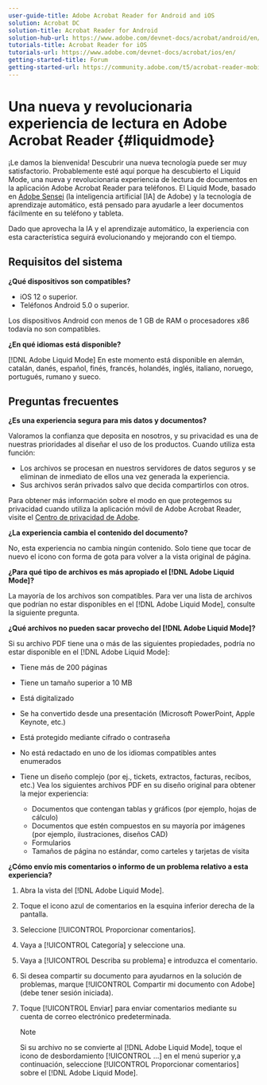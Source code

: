 ```yaml
---
user-guide-title: Adobe Acrobat Reader for Android and iOS
solution: Acrobat DC
solution-title: Acrobat Reader for Android
solution-hub-url: https://www.adobe.com/devnet-docs/acrobat/android/en/
tutorials-title: Acrobat Reader for iOS
tutorials-url: https://www.adobe.com/devnet-docs/acrobat/ios/en/
getting-started-title: Forum
getting-started-url: https://community.adobe.com/t5/acrobat-reader-mobile/bd-p/acrobat-reader-mobile?page=1&sort=latest_replies&filter=all
---
```


# Una nueva y revolucionaria experiencia de lectura en Adobe Acrobat Reader {#liquidmode}

¡Le damos la bienvenida! Descubrir una nueva tecnología puede ser muy satisfactorio. Probablemente esté aquí porque ha descubierto el Liquid Mode, una nueva y revolucionaria experiencia de lectura de documentos en la aplicación Adobe Acrobat Reader para teléfonos. El Liquid Mode, basado en [Adobe Sensei](https://www.adobe.com/es/sensei.html) (la inteligencia artificial [IA] de Adobe) y la tecnología de aprendizaje automático, está pensado para ayudarle a leer documentos fácilmente en su teléfono y tableta.

Dado que aprovecha la IA y el aprendizaje automático, la experiencia con esta característica seguirá evolucionando y mejorando con el tiempo.

## Requisitos del sistema

**¿Qué dispositivos son compatibles?**

* iOS 12 o superior.
* Teléfonos Android 5.0 o superior. 

Los dispositivos Android con menos de 1 GB de RAM o procesadores x86 todavía no son compatibles.

**¿En qué idiomas está disponible?**

[!DNL Adobe Liquid Mode] En este momento está disponible en alemán, catalán, danés, español, finés, francés, holandés, inglés, italiano, noruego, portugués, rumano y sueco.

## Preguntas frecuentes

**¿Es una experiencia segura para mis datos y documentos?**

Valoramos la confianza que deposita en nosotros, y su privacidad es una de nuestras prioridades al diseñar el uso de los productos. Cuando utiliza esta función:

* Los archivos se procesan en nuestros servidores de datos seguros y se eliminan de inmediato de ellos una vez generada la experiencia.
* Sus archivos serán privados salvo que decida compartirlos con otros.

Para obtener más información sobre el modo en que protegemos su privacidad cuando utiliza la aplicación móvil de Adobe Acrobat Reader, visite el [Centro de privacidad de Adobe](https://www.adobe.com/es/privacy.html).

**¿La experiencia cambia el contenido del documento?**

No, esta experiencia no cambia ningún contenido. Solo tiene que tocar de nuevo el icono con forma de gota para volver a la vista original de página.

**¿Para qué tipo de archivos es más apropiado el [!DNL Adobe Liquid Mode]?**

La mayoría de los archivos son compatibles. Para ver una lista de archivos que podrían no estar disponibles en el [!DNL Adobe Liquid Mode], consulte la siguiente pregunta. 

**¿Qué archivos no pueden sacar provecho del [!DNL Adobe Liquid Mode]?**

Si su archivo PDF tiene una o más de las siguientes propiedades, podría no estar disponible en el [!DNL Adobe Liquid Mode]:

* Tiene más de 200 páginas
* Tiene un tamaño superior a 10 MB
* Está digitalizado
* Se ha convertido desde una presentación (Microsoft PowerPoint, Apple Keynote, etc.)
* Está protegido mediante cifrado o contraseña
* No está redactado en uno de los idiomas compatibles antes enumerados
* Tiene un diseño complejo (por ej., tickets, extractos, facturas, recibos, etc.) Vea los siguientes archivos PDF en su diseño original para obtener la mejor experiencia:

    * Documentos que contengan tablas y gráficos (por ejemplo, hojas de cálculo)
    * Documentos que estén compuestos en su mayoría por imágenes (por ejemplo, ilustraciones, diseños CAD)
    * Formularios
    * Tamaños de página no estándar, como carteles y tarjetas de visita

**¿Cómo envío mis comentarios o informo de un problema relativo a esta experiencia?**

1. Abra la vista del [!DNL Adobe Liquid Mode].
1. Toque el icono azul de comentarios en la esquina inferior derecha de la pantalla.
1. Seleccione [!UICONTROL Proporcionar comentarios].
1. Vaya a [!UICONTROL Categoría] y seleccione una.
1. Vaya a [!UICONTROL Describa su problema] e introduzca el comentario.
1. Si desea compartir su documento para ayudarnos en la solución de problemas, marque [!UICONTROL Compartir mi documento con Adobe] (debe tener sesión iniciada).
1. Toque [!UICONTROL Enviar] para enviar comentarios mediante su cuenta de correo electrónico predeterminada.

   >[!NOTE]
   >
   >Si su archivo no se convierte al [!DNL Adobe Liquid Mode], toque el icono de desbordamiento [!UICONTROL ...] en el menú superior y,a continuación, seleccione [!UICONTROL Proporcionar comentarios] sobre el [!DNL Adobe Liquid Mode].
